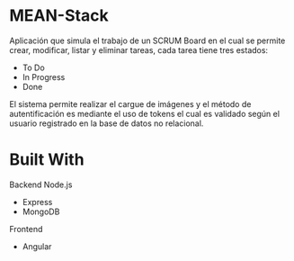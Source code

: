 # MEAN-Stack
Aplicación que simula el trabajo de un SCRUM Board en el cual se permite crear, modificar, listar y eliminar tareas, cada tarea tiene tres estados:
* To Do
* In Progress
* Done 

El sistema permite realizar el cargue de imágenes y el método de autentificación es mediante el uso de tokens el cual es validado según el usuario registrado en la base de datos no relacional.

# Built With

Backend 
  Node.js
   * Express
   * MongoDB
  
Frontend
 * Angular

